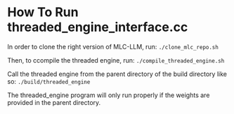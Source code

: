 # How To Run threaded_engine_interface.cc

In order to clone the right version of MLC-LLM, run:
` ./clone_mlc_repo.sh `

Then, to ccompile the threaded engine, run:
` ./compile_threaded_engine.sh `

Call the threaded engine from the parent directory of the build directory like so:
` ./build/threaded_engine `

The threaded_engine program will only run properly if the weights are provided in the parent directory.
